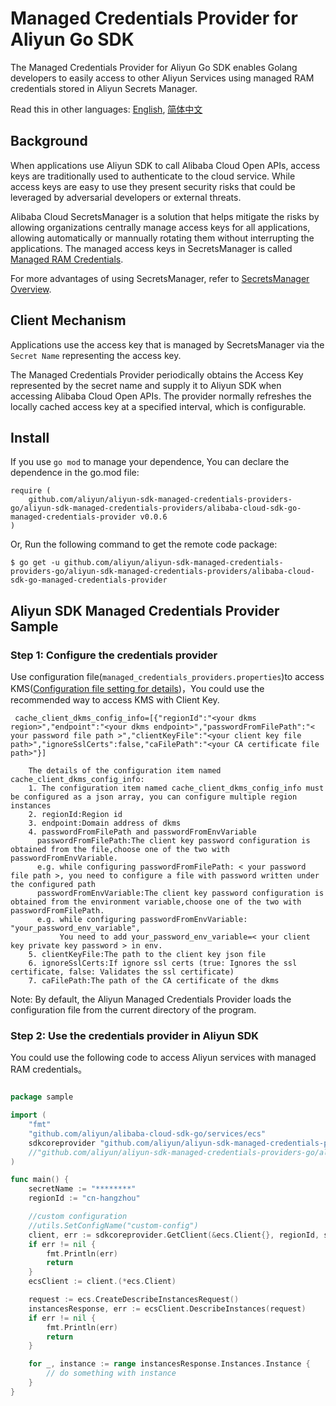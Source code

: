 # Managed Credentials Provider for Aliyun Go SDK

The Managed Credentials Provider for Aliyun Go SDK enables Golang developers to easily access to other Aliyun Services using managed RAM credentials stored in Aliyun Secrets Manager.

Read this in other languages: [English](README.md), [简体中文](README.zh-cn.md)

## Background
When applications use Aliyun SDK to call Alibaba Cloud Open APIs, access keys are traditionally used to authenticate to the cloud service. While access keys are easy to use they present security risks that could be leveraged by adversarial developers or external threats.

Alibaba Cloud SecretsManager is a solution that helps mitigate the risks by allowing organizations centrally manage access keys for all applications, allowing automatically or mannually rotating them without interrupting the applications. The managed access keys in SecretsManager is called [Managed RAM Credentials](https://www.alibabacloud.com/help/doc-detail/212421.htm).

For more advantages of using SecretsManager, refer to [SecretsManager Overview](https://www.alibabacloud.com/help/doc-detail/152001.htm).

## Client Mechanism
Applications use the access key that is managed by SecretsManager via the `Secret Name` representing the access key.

The Managed Credentials Provider periodically obtains the Access Key represented by the secret name and supply it to Aliyun SDK when accessing Alibaba Cloud Open APIs. The provider normally refreshes the locally cached access key at a specified interval, which is configurable.

## Install

If you use `go mod` to manage your dependence, You can declare the dependence in the go.mod file:

```
require (
	github.com/aliyun/aliyun-sdk-managed-credentials-providers-go/aliyun-sdk-managed-credentials-providers/alibaba-cloud-sdk-go-managed-credentials-provider v0.0.6
)
```

Or, Run the following command to get the remote code package:

```
$ go get -u github.com/aliyun/aliyun-sdk-managed-credentials-providers-go/aliyun-sdk-managed-credentials-providers/alibaba-cloud-sdk-go-managed-credentials-provider
```

## Aliyun SDK Managed Credentials Provider Sample

### Step 1: Configure the credentials provider

Use configuration file(`managed_credentials_providers.properties`)to access
KMS([Configuration file setting for details](../../README_config.md))，You could use the recommended way to access KMS with
Client Key.

```properties
 cache_client_dkms_config_info=[{"regionId":"<your dkms region>","endpoint":"<your dkms endpoint>","passwordFromFilePath":"< your password file path >","clientKeyFile":"<your client key file path>","ignoreSslCerts":false,"caFilePath":"<your CA certificate file path>"}]
```
```
    The details of the configuration item named cache_client_dkms_config_info:
    1. The configuration item named cache_client_dkms_config_info must be configured as a json array, you can configure multiple region instances
    2. regionId:Region id 
    3. endpoint:Domain address of dkms
    4. passwordFromFilePath and passwordFromEnvVariable
      passwordFromFilePath:The client key password configuration is obtained from the file,choose one of the two with passwordFromEnvVariable.
      e.g. while configuring passwordFromFilePath: < your password file path >, you need to configure a file with password written under the configured path
      passwordFromEnvVariable:The client key password configuration is obtained from the environment variable,choose one of the two with passwordFromFilePath.
      e.g. while configuring passwordFromEnvVariable: "your_password_env_variable",
           You need to add your_password_env_variable=< your client key private key password > in env.
    5. clientKeyFile:The path to the client key json file
    6. ignoreSslCerts:If ignore ssl certs (true: Ignores the ssl certificate, false: Validates the ssl certificate)
    7. caFilePath:The path of the CA certificate of the dkms
```

Note: By default, the Aliyun Managed Credentials Provider loads the configuration file from the current directory of the program.

### Step 2: Use the credentials provider in Aliyun SDK

You could use the following code to access Aliyun services with managed RAM credentials。

```go

package sample

import (
	"fmt"
	"github.com/aliyun/alibaba-cloud-sdk-go/services/ecs"
	sdkcoreprovider "github.com/aliyun/aliyun-sdk-managed-credentials-providers-go/aliyun-sdk-managed-credentials-providers/alibaba-cloud-sdk-go-managed-credentials-provider/sdk"
	//"github.com/aliyun/aliyun-sdk-managed-credentials-providers-go/aliyun-sdk-managed-credentials-providers/aliyun-sdk-common-managed-credentials-provider/sdk/utils"
)

func main() {
	secretName := "********"
	regionId := "cn-hangzhou"

	//custom configuration
	//utils.SetConfigName("custom-config")
	client, err := sdkcoreprovider.GetClient(&ecs.Client{}, regionId, secretName)
	if err != nil {
		fmt.Println(err)
		return
	}
	ecsClient := client.(*ecs.Client)

	request := ecs.CreateDescribeInstancesRequest()
	instancesResponse, err := ecsClient.DescribeInstances(request)
	if err != nil {
		fmt.Println(err)
		return
	}

	for _, instance := range instancesResponse.Instances.Instance {
		// do something with instance
	}
}

```
